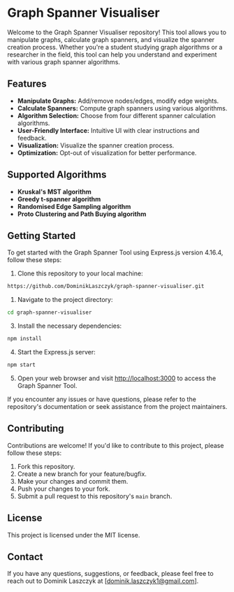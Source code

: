# Graph Spanner Visualiser

Welcome to the Graph Spanner Visualiser repository! This tool allows you to manipulate graphs, calculate graph spanners, and visualize the spanner creation process. Whether you're a student studying graph algorithms or a researcher in the field, this tool can help you understand and experiment with various graph spanner algorithms.

## Features

- **Manipulate Graphs:** Add/remove nodes/edges, modify edge weights.
- **Calculate Spanners:** Compute graph spanners using various algorithms.
- **Algorithm Selection:** Choose from four different spanner calculation algorithms.
- **User-Friendly Interface:** Intuitive UI with clear instructions and feedback.
- **Visualization:** Visualize the spanner creation process.
- **Optimization:** Opt-out of visualization for better performance.

## Supported Algorithms

- **Kruskal's MST algorithm**
- **Greedy t-spanner algorithm**
- **Randomised Edge Sampling algorithm**
- **Proto Clustering and Path Buying algorithm**

## Getting Started

To get started with the Graph Spanner Tool using Express.js version 4.16.4, follow these steps:

1. Clone this repository to your local machine:
```sh
https://github.com/DominikLaszczyk/graph-spanner-visualiser.git
```

1. Navigate to the project directory:

```sh
cd graph-spanner-visualiser
```

3. Install the necessary dependencies:

```sh
npm install
```

4. Start the Express.js server:

```sh
npm start
```

5. Open your web browser and visit [http://localhost:3000](http://localhost:3000) to access the Graph Spanner Tool.

If you encounter any issues or have questions, please refer to the repository's documentation or seek assistance from the project maintainers.

## Contributing

Contributions are welcome! If you'd like to contribute to this project, please follow these steps:
1. Fork this repository.
2. Create a new branch for your feature/bugfix.
3. Make your changes and commit them.
4. Push your changes to your fork.
5. Submit a pull request to this repository's `main` branch.

## License

This project is licensed under the MIT license.

## Contact

If you have any questions, suggestions, or feedback, please feel free to reach out to Dominik Laszczyk at [dominik.laszczyk1@gmail.com].